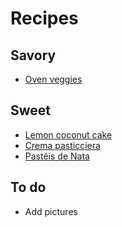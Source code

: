 # Recipes

## Savory

- [Oven veggies](oven-veggies.md)

## Sweet

- [Lemon coconut cake](lemon-coconut-cake.md)
- [Crema pasticciera](crema-pasticciera.md)
- [Pastéis de Nata](pasteis-de-nata.md)

## To do

- Add pictures
